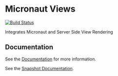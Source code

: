 # Micronaut Views #

[![Build Status](https://travis-ci.org/micronaut-projects/micronaut-views.svg?branch=master)](https://travis-ci.org/micronaut-projects/micronaut-security)

Integrates Micronaut and Server Side View Rendering

## Documentation

See the [Documentation](https://micronaut-projects.github.io/micronaut-views/latest/guide) for more information.

See the [Snapshot Documentation](https://micronaut-projects.github.io/micronaut-views/snapshot/guide).
